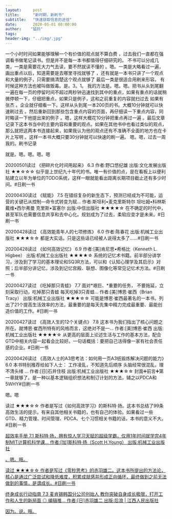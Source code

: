 ```yaml
---
layout:     post
title:      "新时期，新刷书"
subtitle:   "快速获取信息的途径"
date:       2020-05-01 08:00:00
author:    "猛犸"
tags: 
header-img: "../img/.jpg"
---
```


一个小时时间如果能够理解一个有价值的观点就不算白费
，过去我们一直都在强调看书做笔记读书。但是并不是每一本书都值得仔细研究的。
不书可以分成几类，一类是需要花大力气去读，要不然就读不懂的
。嗯。一类是大略看过一遍，画出重点以后，知道需要是去哪里寻找就够了
，还有就是一本书只讲了一个观点和大量的例子，只需要搞清楚这个观点就够了
最后一类是很适合用刷来形容。
有时候这种方法也被叫做贩毒。是。3。1。
我的方法是。嗯。嗯。把书从头到尾翻一遍在每一页的停留时间不超过两秒钟迅速找到其中的重点，如果有重点的话就稍微停顿一下，仔细把重点，如果只是例子，这和之前重复的内容就扫过去
如果有张杰
。企业就仔细看一下。这样从头到尾一本200页的书。大概10分钟就可以快速刷过去
。然后重新回到那些包含重点内容的页面，再仔细读一下重点内容，同时略读一下他提出来的例子
。嗯，这样大概花10分钟把重点再过一遍
。最后文章记录下这本书当中的主要内容和重要的观点。如果在其他书中也看过类似的观点，那么就把这两本书连接起来，如果我认为他的观点还有不准确不全面的地方也在卡片上写明
。这样一本书大概只要30分钟就可以快速的刷一遍。
嗯。嗯，过去一周我的。刷书记录

就是。嗯。嗯。嗯。嗯

20200501读过
《把碎片化时间用起来》  6.3
作者:野口悠纪雄
出版:文化发展出版社
★★☆☆☆ 似乎是上世纪九十年代的书。唯一有价值的点，是在看板上以便利贴建立以年为单位的TODO系统，这样一眼就能看出距离长期项目截止还有多少时间。#日刷一书

20200430读过
《赋能》  7.5
在错综复杂的新生态下，预测已经成为不可能，运营的关键已从控制—命令式转变为赋...
作者:斯坦利•麦克里斯特尔 坦吐姆•科林斯 戴维•西尔弗曼 克里斯•富塞尔
出版:中信出版社
★★★★☆ 在不确定的时代中，甚至军队也需要信息共享和去中心化。规划成为了过去，柔软应变才是未来。#日刷一书

20200428读过
《高效能青年人的七项修炼》  6.0
作者:陈春花
出版:机械工业出版社
★★★☆☆ 都是大实话。只是这些话已经被人说得太多了……#日刷一书

20200428读过
《如何高效记忆》  6.9
作者:[美]肯尼思•希格比（Kenneth L. Higbee）
出版:机械工业出版社
★★★★☆ 系统的记忆术书籍。前半部分讲学习，涉及到了学习的基本理论和SQ3R方法，可以和《认知心理学及其启示》对照；后半部分讲记忆，涉及到记忆宫殿、联想、图像化等常见记忆术方法。#日刷一书

20200427读过
《吃掉那只青蛙》  7.7
面对*艰巨、*重要的任务， 不要拖延，立刻采取行动，吃掉那只青蛙 每天吃掉3只青蛙...
作者:[美]博恩·崔西（Brian Tracy）
出版:机械工业出版社
★★★☆☆ 可能是博恩·崔西最著名的一本书。列出了21个提高生活效率的方法，最重要的是每天先集中精力完成最重要、最能创造价值的工作。#日刷一书

20200427读过
《高效人生的12个关键点》  7.8
这本书为我们指出了核心问题之所在。就博恩·崔西所特有的风格而言，这绝对不是一...
作者:[美]博恩·崔西
出版:机械工业出版社
★★★★☆ 从更高的层面上论述生活与工作的基本方法，配合GTD中相关内容一起看会比较好。一句话概括：要把自己活得像一家有社会责任感的企业。#日刷一书

20200426读过
《高效人士的A3思考法：如何用一页A3纸锻炼解决问题的能力》  6.0
本书特别推荐给如下人士： 工作凌乱，不知道先后顺序 头脑经常很混乱，理不清头绪 ...
作者:[日]石井住枝
出版:机械工业出版社
★★★☆☆ 封面➕前言➕第一章就够了。是一种以基本逻辑组织想法和制订计划的方法，辅之以PDCA和5WHY#日刷一书

嗯。嗯

读过
★★★☆☆ 作者是写过《如何高效学习》的斯科特·扬。这本书总结了99条高效生活的提示，有来自其他相关书籍的，也有自己的体验。如果看过一些GTD、精力管理、时间管理、PDCA、七个习惯相关书籍的话，本书的意义不大。#日刷一书

<a href="https://book.douban.com/subject/26703731/">
<a href="https://book.douban.com/subject/26703731/">超效率手册  7.1
斯科特·扬，拥有惊人学习天赋的超级学霸，仅用1年时间就学完4年制MIT计算机科学课...
作者:[加]斯科特·扬（Scott H.Young）
出版:机械工业出版社

。嗯。哦。

读过
★★★☆☆ 作者是写过《零秒思考》的赤羽雄二。这本书所提出的方法论，核心是通过广泛尝试和降低难度，积累成就感并形成正向循环，最终做到之前无法做到的事情，是谓成长。#日刷一书

<a href="https://book.douban.com/subject/33420717/">
<a href="https://book.douban.com/subject/33420717/">终身成长行动指南  7.3
麦肯锡韩国分公司创始人 教你突破自身成长极限，打开工作和人生的新局面 ◎ 编辑推...
作者:[日]赤羽雄二
出版:后浪 | 江西人民出版社

因为。说。哦。
